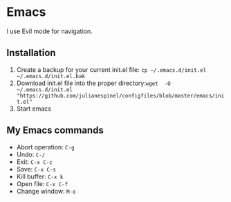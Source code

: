 # Emacs

I use Evil mode for navigation.

## Installation

1. Create a backup for your current init.el file: `cp ~/.emacs.d/init.el ~/.emacs.d/init.el.bak`
1. Download init.el file into the proper directory:`wget  -O ~/.emacs.d/init.el "https://github.com/julianespinel/configfiles/blob/master/emacs/init.el"`
1. Start emacs

## My Emacs commands

* Abort operation: `C-g`
* Undo: `C-/`
* Exit: `C-x C-c`
* Save: `C-x C-s`
* Kill buffer: `C-x k`
* Open file: `C-x C-f`
* Change window: `M-o`
